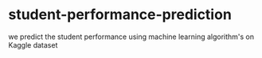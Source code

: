 # student-performance-prediction
we predict the student performance using machine learning algorithm's on Kaggle dataset    
